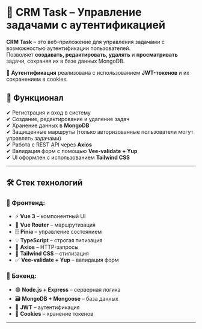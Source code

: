 # 🚀 CRM Task – Управление задачами с аутентификацией  

**CRM Task** – это веб-приложение для управления задачами с возможностью аутентификации пользователей.  
Позволяет **создавать, редактировать, удалять** и **просматривать** задачи, сохраняя их в базе данных MongoDB.  

🔐 **Аутентификация** реализована с использованием **JWT-токенов** и их сохранением в cookies.  

## 🎯 Функционал  
✔ Регистрация и вход в систему  
✔ Создание, редактирование и удаление задач  
✔ Хранение данных в **MongoDB**  
✔ Защищенные маршруты (только авторизованные пользователи могут управлять задачами)  
✔ Работа с REST API через **Axios**  
✔ Валидация форм с помощью **Vee-validate + Yup**  
✔ UI оформлен с использованием **Tailwind CSS**  

---

## 🛠 Стек технологий  
### 🔹 Фронтенд:  
- ⚡ **Vue 3** – компонентный UI  
- 🚀 **Vue Router** – маршрутизация  
- 🗄 **Pinia** – управление состоянием  
- 💡 **TypeScript** – строгая типизация  
- 🔗 **Axios** – HTTP-запросы  
- 🎨 **Tailwind CSS** – стилизация  
- ✅ **Vee-validate + Yup** – валидация форм  

### 🔹 Бэкенд:  
- 🟢 **Node.js + Express** – серверная логика  
- 🗃 **MongoDB + Mongoose** – база данных  
- 🔑 **JWT** – аутентификация  
- 🍪 **Cookies** – хранение токенов  

---
